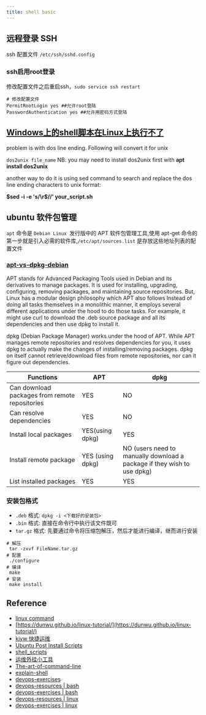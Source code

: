 ```yaml
---
title: shell basic
---
```


## 远程登录 SSH

ssh 配置文件 `/etc/ssh/sshd.config`

### ssh启用root登录

修改配置文件之后重启ssh，`sudo service ssh restart`

```shell
# 修改配置文件
PermitRootLogin yes ##允许root登陆
PasswordAuthentication yes ##允许用密码方式登陆
```

## [Windows上的shell脚本在Linux上执行不了](https://stackoverflow.com/questions/14219092/bash-script-and-bin-bashm-bad-interpreter-no-such-file-or-directory)

problem is with dos line ending. Following will convert it for unix

`dos2unix file_name` NB: you may need to install dos2unix first with **apt install dos2unix**

another way to do it is using sed command to search and replace the dos line ending characters to unix format:

**$sed -i -e 's/\r$//' your_script.sh**

## ubuntu 软件包管理

`apt` 命令是 `Debian Linux `发行版中的 APT 软件包管理工具,使用 apt-get 命令的第一步就是引入必需的软件库,`/etc/apt/sources.list` 是存放这些地址列表的配置文件

### [apt-vs-dpkg-debian](https://www.linuxfordevices.com/tutorials/debian/apt-vs-dpkg-debian)

APT stands for Advanced Packaging Tools used in Debian and its derivatives to manage packages. It is used for
installing, upgrading, configuring, removing packages, and maintaining source repositories. But, Linux has a modular
design philosophy which APT also follows Instead of doing all tasks themselves in a monolithic manner, it employs
several different applications under the hood to do those tasks. For example, it might use curl to download the .deb
source package and all its dependencies and then use dpkg to install it.

dpkg (Debian Package Manager) works under the hood of APT. While APT manages remote repositories and resolves
dependencies for you, it uses dpkg to actually make the changes of installing/removing packages. dpkg on itself cannot
retrieve/download files from remote repositories, nor can it figure out dependencies.

|  Functions   | APT  | dpkg |
|  ----  | ----  |------|
| Can download packages from remote repositories  | YES | NO   |
| Can resolve dependencies  | YES | NO   |
| Install local packages  | YES(using dpkg) | YES  |
| Install remote package  | YES (using dpkg) | NO (users need to manually download a package if they wish to use dpkg) |
| List installed packages  | YES | YES |

### 安装包格式

- `.deb` 格式: `dpkg -i <下载好的安装包>`
- `.bin` 格式: 直接在命令行中执行该文件既可
- `tar.gz` 格式: 先要通过命令将压缩包解压，然后才能进行编译，继而进行安装

```shell
# 解压
 tar -zxvf FileName.tar.gz
# 配置
 ./configure 
# 编译
 make
# 安装
 make install
```

## Reference

- [linux command](https://wangchujiang.com/linux-command/)
- [https://dunwu.github.io/linux-tutorial/](https://dunwu.github.io/linux-tutorial/)
- [kjyw 快捷运维](https://github.com/aqzt/kjyw)
- [Ubuntu Post Install Scripts](https://github.com/snwh/ubuntu-post-install)
- [shell_scripts](https://github.com/mritd/shell_scripts)
- [ 运维外挂小工具](https://github.com/eryajf/magic-of-sysuse-scripts)
- [The-art-of-command-line](https://github.com/jlevy/the-art-of-command-line/blob/master/README-zh.md)
- [explain-shell](https://explainshell.com/)
- [devops-exercises](https://github.com/bregman-arie/devops-exercises)
- [devops-resources | bash](https://github.com/bregman-arie/devops-resources/blob/master/resources/bash.md)
- [devops-exercises | bash](https://github.com/bregman-arie/devops-exercises/blob/master/exercises/shell/README.md)
- [devops-resources | linux](https://github.com/bregman-arie/devops-resources/blob/master/resources/linux.md)
- [devops-exercises | linux](https://github.com/bregman-arie/devops-exercises/blob/master/exercises/linux/README.md)

